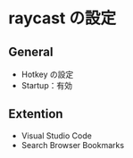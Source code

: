 # raycast の設定

## General

- Hotkey の設定
- Startup：有効

## Extention

- Visual Studio Code
- Search Browser Bookmarks
